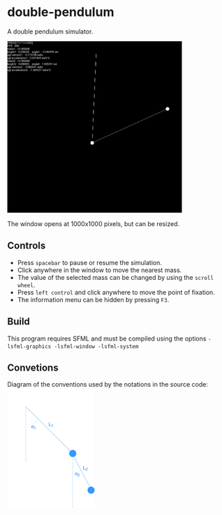 # double-pendulum
A double pendulum simulator.

<img src="./preview.png" width="400" alt="Diagram of the double pendulum" title="Diagram of the double pendulum"/>

The window opens at 1000x1000 pixels, but can be resized.  
## Controls
- Press `spacebar` to pause or resume the simulation.  
- Click anywhere in the window to move the nearest mass.  
- The value of the selected mass can be changed by using the `scroll wheel`.  
- Press `left control` and click anywhere to move the point of fixation.  
- The information menu can be hidden by pressing `F3`.  

## Build
This program requires SFML and must be compiled using the options `-lsfml-graphics -lsfml-window -lsfml-system`

## Convetions
Diagram of the conventions used by the notations in the source code:  
<img src="./pendulum.png" width="200" alt="Diagram of the double pendulum" title="Diagram of the double pendulum"/>

